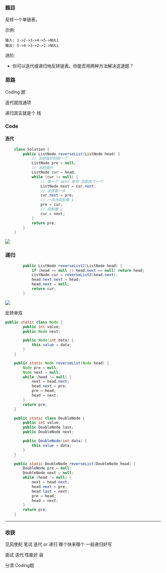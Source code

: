 ### 题目
反转一个单链表。

示例:
```
输入: 1->2->3->4->5->NULL
输出: 5->4->3->2->1->NULL
```
进阶:
- 你可以迭代或递归地反转链表。你能否用两种方法解决这道题？

### 思路
Coding 题 

迭代就找通项

递归其实就是个 栈
### Code

#### 迭代
```java
    class Solution {
        public ListNode reverseList(ListNode head) {
            // 当前指针的前一个
            ListNode pre = null;
            // 当前指针
            ListNode cur = head;
            while (cur != null) {
                // 搞一个 next 来存 当前的下一个
                ListNode next = cur.next;
                // 逆序第一步
                cur.next = pre;
                // 一点点向前推 1
                pre = cur;
                // 向前推 2
                cur = next;
            }
            return pre;
        }
    }
```
![](https://pic.leetcode-cn.com/9ce26a709147ad9ce6152d604efc1cc19a33dc5d467ed2aae5bc68463fdd2888.gif)

### 递归
```java
        public ListNode reverseList2(ListNode head) {
            if (head == null || head.next == null) return head;
            ListNode cur = reverseList2(head.next);
            head.next.next = head;
            head.next = null;
            return cur;
        }
```
![](https://pic.leetcode-cn.com/8951bc3b8b7eb4da2a46063c1bb96932e7a69910c0a93d973bd8aa5517e59fc8.gif)

反转单双
```java
public static class Node {
		public int value;
		public Node next;

		public Node(int data) {
			this.value = data;
		}
	}

	public static Node reverseList(Node head) {
		Node pre = null;
		Node next = null;
		while (head != null) {
			next = head.next;
			head.next = pre;
			pre = head;
			head = next;
		}
		return pre;
	}

	public static class DoubleNode {
		public int value;
		public DoubleNode last;
		public DoubleNode next;

		public DoubleNode(int data) {
			this.value = data;
		}
	}

	public static DoubleNode reverseList(DoubleNode head) {
		DoubleNode pre = null;
		DoubleNode next = null;
		while (head != null) {
			next = head.next;
			head.next = pre;
			head.last = next;
			pre = head;
			head = next;
		}
		return pre;
	}

```
*** 
### 收获
见风使舵 
笔试 迭代 or 递归 哪个快来哪个 一般递归好写

面试 迭代 性能好 装

分清 Coding题